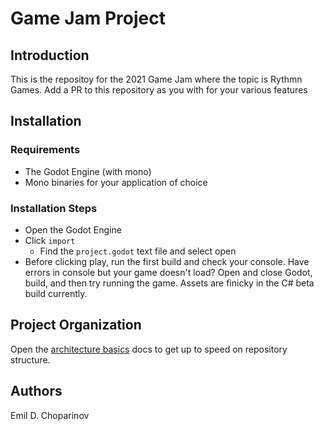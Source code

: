 # Game Jam Project

## Introduction

This is the repositoy for the 2021 Game Jam where the topic is Rythmn Games. Add a PR to this repository as you with for your various features

## Installation

### Requirements
- The Godot Engine (with mono)
- Mono binaries for your application of choice

### Installation Steps
- Open the Godot Engine
- Click `import`
    - Find the `project.godot` text file and select open
- Before clicking play, run the first build and check your console. Have errors in console but your game doesn't load? Open and close Godot, build, and then try running the game. Assets are finicky in the C# beta build currently.

## Project Organization

Open the [architecture basics](./docs/architecture-basics.md) docs to get up to speed on repository structure.

## Authors

Emil D. Choparinov